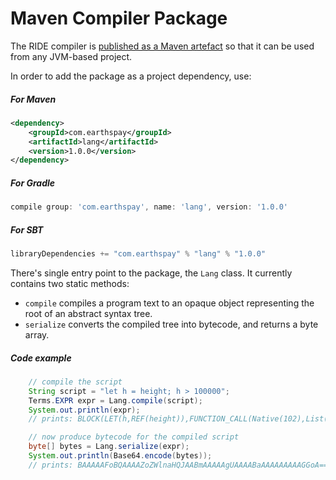 # Maven Compiler Package

The RIDE compiler is [published as a Maven artefact](https://mvnrepository.com/artifact/com.earthspay/lang) so that it can be used from any JVM-based project.

In order to add the package as a project dependency, use:

##### For Maven
```xml
<dependency>
    <groupId>com.earthspay</groupId>
    <artifactId>lang</artifactId>
    <version>1.0.0</version>
</dependency>
```
##### For Gradle
```groovy
compile group: 'com.earthspay', name: 'lang', version: '1.0.0'
```
##### For SBT
```scala
libraryDependencies += "com.earthspay" % "lang" % "1.0.0"
```

There's single entry point to the package, the `Lang` class. It currently contains two static methods:
* `compile` compiles a program text to an opaque object representing the root of an abstract syntax tree.
* `serialize` converts the compiled tree into bytecode, and returns a byte array.

##### Code example
```java
    // compile the script
    String script = "let h = height; h > 100000";
    Terms.EXPR expr = Lang.compile(script);
    System.out.println(expr);
    // prints: BLOCK(LET(h,REF(height)),FUNCTION_CALL(Native(102),List(REF(h), CONST_LONG(100000))))

    // now produce bytecode for the compiled script
    byte[] bytes = Lang.serialize(expr);
    System.out.println(Base64.encode(bytes));
    // prints: BAAAAAFoBQAAAAZoZWlnaHQJAABmAAAAAgUAAAABaAAAAAAAAAGGoA==
```
